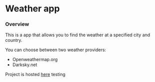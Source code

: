 # Weather app

### Overview

This is a app that allows you to find the weather at a specified city and country. 

You can choose between two weather providers:
- Openweathermap.org
- Darksky.net

Project is hosted [here](https://weather-app-975b8.firebaseapp.com/)
testing
